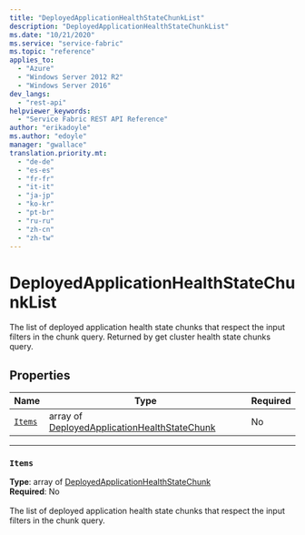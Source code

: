 ```yaml
---
title: "DeployedApplicationHealthStateChunkList"
description: "DeployedApplicationHealthStateChunkList"
ms.date: "10/21/2020"
ms.service: "service-fabric"
ms.topic: "reference"
applies_to: 
  - "Azure"
  - "Windows Server 2012 R2"
  - "Windows Server 2016"
dev_langs: 
  - "rest-api"
helpviewer_keywords: 
  - "Service Fabric REST API Reference"
author: "erikadoyle"
ms.author: "edoyle"
manager: "gwallace"
translation.priority.mt: 
  - "de-de"
  - "es-es"
  - "fr-fr"
  - "it-it"
  - "ja-jp"
  - "ko-kr"
  - "pt-br"
  - "ru-ru"
  - "zh-cn"
  - "zh-tw"
---
```

# DeployedApplicationHealthStateChunkList

The list of deployed application health state chunks that respect the input filters in the chunk query. Returned by get cluster health state chunks query.


## Properties
| Name | Type | Required |
| --- | --- | --- |
| [`Items`](#items) | array of [DeployedApplicationHealthStateChunk](sfclient-model-deployedapplicationhealthstatechunk.md) | No |

____
### `Items`
__Type__: array of [DeployedApplicationHealthStateChunk](sfclient-model-deployedapplicationhealthstatechunk.md) <br/>
__Required__: No<br/>
<br/>
The list of deployed application health state chunks that respect the input filters in the chunk query.

